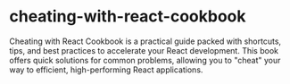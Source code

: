# cheating-with-react-cookbook
Cheating with React Cookbook is a practical guide packed with shortcuts, tips, and best practices to accelerate your React development. This book offers quick solutions for common problems, allowing you to "cheat" your way to efficient, high-performing React applications.
